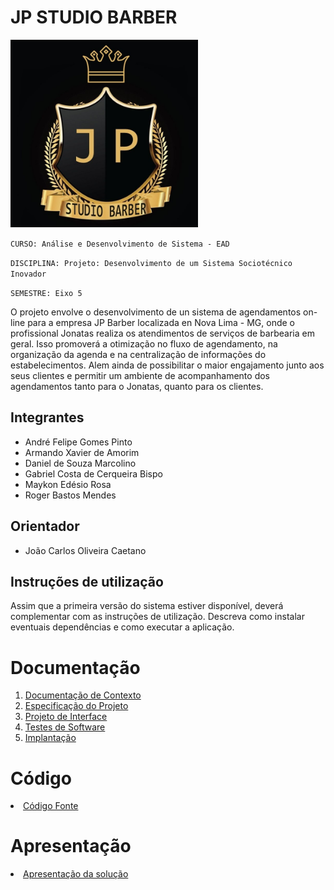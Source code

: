 # JP STUDIO BARBER

<img src="https://github.com/ICEI-PUC-Minas-PMV-ADS/pmv-ads-2024-1-e5-proj-empext-t4-pmv-ads-2024-1-e5-projjpstudiobarber/blob/b5fe9a30a5808384f4b19e0463969f82aebfdc29/documentos/img/logo1.jpeg" width="300">


`CURSO: Análise e Desenvolvimento de Sistema - EAD`

`DISCIPLINA: Projeto: Desenvolvimento de um Sistema Sociotécnico Inovador`

`SEMESTRE: Eixo 5`

O projeto envolve o desenvolvimento de un sistema de agendamentos on-line para a empresa JP Barber localizada en Nova Lima - MG, onde o profissional Jonatas realiza os atendimentos de serviços de barbearia em geral. Isso promoverá a otimização no fluxo de agendamento, na organização da agenda e na centralização de informações do estabelecimentos. Alem ainda de possibilitar o maior engajamento junto aos seus clientes e permitir um ambiente de acompanhamento dos agendamentos tanto para o Jonatas, quanto para os clientes.

## Integrantes

* André Felipe Gomes Pinto
* Armando Xavier de Amorim
* Daniel de Souza Marcolino
* Gabriel Costa de Cerqueira Bispo
* Maykon Edésio Rosa
* Roger Bastos Mendes

## Orientador

* João Carlos Oliveira Caetano

## Instruções de utilização

Assim que a primeira versão do sistema estiver disponível, deverá complementar com as instruções de utilização. Descreva como instalar eventuais dependências e como executar a aplicação.

# Documentação

<ol>
<li><a href="docs/01-Documentação de Contexto.md"> Documentação de Contexto</a></li>
<li><a href="docs/02-Especificação do Projeto.md"> Especificação do Projeto</a></li>
<li><a href="docs/03-Projeto de Interface.md"> Projeto de Interface</a></li>
<li><a href="docs/04-Testes de Software.md"> Testes de Software</a></li>
<li><a href="docs/05-Implantação.md"> Implantação</a></li>
</ol>

# Código

<li><a href="src/README.md"> Código Fonte</a></li>

# Apresentação

<li><a href="presentation/README.md"> Apresentação da solução</a></li>
